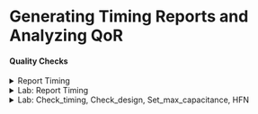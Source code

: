 # Generating Timing Reports and Analyzing QoR

#### Quality Checks

<details>
<summary>Report Timing </summary>
<br>

## Generating Timing Reports

![image](https://github.com/user-attachments/assets/6df64a73-4865-42b1-a33d-e9c089d7bd7d)

#### Quick look at Propagation Delay

![image](https://github.com/user-attachments/assets/ba53953d-b672-40f8-af3f-4bf72eb16f9e)

#### Timing Paths Further Details

![image](https://github.com/user-attachments/assets/b8dfa4eb-cd80-4922-a3ce-a0363c8f6a53)

![image](https://github.com/user-attachments/assets/ded772e0-0343-4f88-9a8f-68f3f40f7b68)

#### What is Max_path and Nworst?

![image](https://github.com/user-attachments/assets/f8f63a09-76a8-4570-b4da-34f60b03b16d)


</details>

<details>
<summary> Lab: Report Timing </summary>
<br>

## Example is lab8_circuit_modified.v

* Invoke `dc_shell`
  
* `read_verilog /home/vijayalaxmi/sky130RTLDesignAndSynthesisWorkshop/DC_WORKSHOP/verilog_files/lab8_circuit_modified.v`

![image](https://github.com/user-attachments/assets/c55b9a9e-eb9c-44bc-a238-9a0ad89288e6)


* `set target_library /home/vijayalaxmi/sky130RTLDesignAndSynthesisWorkshop/DC_WORKSHOP/lib/sky130_fd_sc_hd__tt_025C_1v80.db`
* `set link_library {* /home/vijayalaxmi/sky130RTLDesignAndSynthesisWorkshop/DC_WORKSHOP/lib/sky130_fd_sc_hd__tt_025C_1v80.db}'
* `link'

![image](https://github.com/user-attachments/assets/bf9b7543-d446-4250-b29f-58005a41d390)


* `source /home/vijayalaxmi/sky130RTLDesignAndSynthesisWorkshop/DC_WORKSHOP/verilog_files/lab8_cons_modified.tcl`
* `compile_ultra`

![image](https://github.com/user-attachments/assets/1a256031-6852-4511-b79a-d96d15371182)
![image](https://github.com/user-attachments/assets/d537d329-a200-4a53-a0cc-8ebe64abaa84)

* `report_timing -sig 4 -nosplit -trans -cap -nets -inp > t1.rpt`
* `sh gvim t1.rpt`

![image](https://github.com/user-attachments/assets/d0876bec-f56e-49cf-9386-e111ee2e8dab)
![image](https://github.com/user-attachments/assets/18fb0689-32d3-4304-90e6-b762cdd7792f)
![image](https://github.com/user-attachments/assets/efa48ed4-eef4-46c9-a1ae-9067fccafd7d)
![image](https://github.com/user-attachments/assets/25dc526e-df52-4c42-89b6-3cc72a984681)

```
* Note: Clues to identify whether it is setup check or hold check
  * `Path type: max`, therefore it is doing setup check
  * The launch edge and capture edge are not same
  * `Library setup time` is printed in the report
  * In the report it is `setup slack = data required time-data arrival time`, this is for `max` path.
```

* `report_timing -sig 4 -nosplit -trans -cap -nets -inp -from IN_A > t1.rpt`

![image](https://github.com/user-attachments/assets/6ce12c6f-70ea-4e8b-9921-e6fde3ca3c95)

* `report_timing -rise_from IN_A -sig 4 -nosplit -trans -cap -nets -inp > t2.rpt`
* `sh gvim t1.rpt -o t2.rpt`

![image](https://github.com/user-attachments/assets/6bfbc38e-92b1-431e-bdbf-a50b73005a4d)
![image](https://github.com/user-attachments/assets/25f6d5ba-d7bc-4733-98ba-7eb30c9db184)

* `report_timing -rise_from IN_A -sig 4 -nosplit -trans -cap -nets -inp -to REGA_reg/D > t3.rpt`
* `sh gvim t1.rpt -o t3.rpt &`

![image](https://github.com/user-attachments/assets/e0ce7310-166a-4575-9418-6b143233ff63)

## Min timing report

* ` report_timing -delay min -from IN_A `

![image](https://github.com/user-attachments/assets/6d312b7a-6350-4caf-ab51-48fd6b7edd7f)
![image](https://github.com/user-attachments/assets/e4c24856-8803-472b-9f26-368cf045fe32)

```
* Note: Clues to identify whether it is setup check or hold check
  * `Path type: min`, therefore it is doing hold check
  * The launch edge and capture edge are same (it is doing `zero cycle` check)
  * `Library hold time` is printed in the report
  * In the report it is `setup slack = data arrival time-data required time` (don't go by sign), this is for `min` path. 
```
* ` report_timing -thr U15/Y `

![image](https://github.com/user-attachments/assets/e8d60242-c82c-43e5-806f-c772a13fdef1)
![image](https://github.com/user-attachments/assets/78f2afad-d4a4-4b48-a0f9-23ffa68377a8)

* ` report_timing -thr U15/Y -delay min `

![image](https://github.com/user-attachments/assets/d277a314-b193-4ec0-85fb-05eb7b9e50a3)
![image](https://github.com/user-attachments/assets/3fede56a-c40c-4cfd-b8e1-eff6b4785b45)


</details>

<details>
<summary>Lab: Check_timing, Check_design, Set_max_capacitance, HFN </summary>
<br>

## Example is lab8_circuit_modified.v

* Invoke `dc_shell`
  
* `read_verilog /home/vijayalaxmi/sky130RTLDesignAndSynthesisWorkshop/DC_WORKSHOP/verilog_files/lab8_circuit_modified.v`

![image](https://github.com/user-attachments/assets/83e5394b-385c-4cbd-a154-e0f67c946fe9)

* `set target_library /home/vijayalaxmi/sky130RTLDesignAndSynthesisWorkshop/DC_WORKSHOP/lib/sky130_fd_sc_hd__tt_025C_1v80.db`
* `set link_library {* /home/vijayalaxmi/sky130RTLDesignAndSynthesisWorkshop/DC_WORKSHOP/lib/sky130_fd_sc_hd__tt_025C_1v80.db}'
* `link'

![image](https://github.com/user-attachments/assets/2309bf12-0ef3-4c32-9ffc-74c6f82e82b8)

* `check_design`

![image](https://github.com/user-attachments/assets/2db72843-38e7-4b83-966d-e5807c74b4e1)

* `compile_ultra`

![image](https://github.com/user-attachments/assets/1b61634f-b660-418b-a5f2-ba8bc35b3f32)

* `check_timing`: This command will ensure whether the design is properly constrained or not

![image](https://github.com/user-attachments/assets/7fe1c429-3661-4a29-afc3-66eaa24859c2)

* `report_constraints`

![image](https://github.com/user-attachments/assets/4d100e76-19f8-4e6d-9887-f6cbcda618cb)

* `source /home/vijayalaxmi/sky130RTLDesignAndSynthesisWorkshop/DC_WORKSHOP/verilog_files/lab8_cons_modified.tcl`
* `check_timing`

![image](https://github.com/user-attachments/assets/875ca490-a7a5-4cc1-993c-7b215d2b05ff)

* `report_timing`

![image](https://github.com/user-attachments/assets/5200bf7e-7cdb-4c7d-85b6-bf5a1938b08f)

* `report_constraints`

![image](https://github.com/user-attachments/assets/9ccebc7e-fe88-445e-acfb-e1c268cc65f5)
![image](https://github.com/user-attachments/assets/77825f6c-e415-4472-a651-356685d65667)

## Let us consider an example of 4:1 multiplexer to understand what is max_transistion, max_capacitance etc constraints

* `sh gvim /home/vijayalaxmi/sky130RTLDesignAndSynthesisWorkshop/DC_WORKSHOP/verilog_files/mux_generate.v`

![image](https://github.com/user-attachments/assets/47dfeff2-0b41-4834-aa99-f2f4d1770988)

* In GVIM write `( :sp mux_generate_128_1.v)` to change the design to 128:1 mux

![image](https://github.com/user-attachments/assets/766f2a14-d84b-453e-b22f-c2188313384a)

* mux_generate_128_1.v
```
module mux_generate (input [127:0] in, input [6:0] sel, output reg y);
integer k;
always @ (*)
begin
for(k = 0; k < 128; k=k+1) begin
	if(k == sel)
		y = in[k];
end
end
endmodule

```

* `read_verilog /home/vijayalaxmi/mux_generate_128_1.v`

![image](https://github.com/user-attachments/assets/9b9d7950-c448-4744-83c1-429e4fe37078)

* `check_design`
* `set target_library /home/vijayalaxmi/sky130RTLDesignAndSynthesisWorkshop/DC_WORKSHOP/lib/sky130_fd_sc_hd__tt_025C_1v80.db`
* `set link_library {* /home/vijayalaxmi/sky130RTLDesignAndSynthesisWorkshop/DC_WORKSHOP/lib/sky130_fd_sc_hd__tt_025C_1v80.db}'
* `link'

![image](https://github.com/user-attachments/assets/1c4b088a-2792-4556-aae5-29b90a2794b0)

* `compile_ultra`

![image](https://github.com/user-attachments/assets/45bd769f-cec7-4905-884f-1872cc885fd9)

* `write -f verilog -out mux_generate_128_1_net.v`

![image](https://github.com/user-attachments/assets/ccba62cd-2df6-4bcc-812a-03c3d8c1a2a3)

* `sh gvim /home/vijayalaxmi/mux_generate_128_1_net.v`

![image](https://github.com/user-attachments/assets/70e05d05-3f62-418d-aef0-3b416819a5b4)
![image](https://github.com/user-attachments/assets/3bd055c1-6049-4c4d-9133-bfd0b1bcac65)

* `get_cells * -hier -filter "is_sequential == true" `
* `get_cells * -hier -filter "is_sequential == false"`

![image](https://github.com/user-attachments/assets/99b29a1e-9e7a-4fbb-bec7-e8e00348ef0d)



</details>

